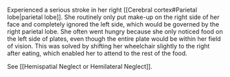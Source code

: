 Experienced a serious stroke in her right [[Cerebral cortex#Parietal lobe|parietal lobe]]. She routinely only put make-up on the right side of her face and completely ignored the left side, which would be governed by the right parietal lobe. She often went hungry because she only noticed food on the left side of plates, even though the entire plate would be within her field of vision. This was solved by shifting her wheelchair slightly to the right after eating, which enabled her to attend to the rest of the food.

See [[Hemispatial Neglect or Hemilateral Neglect]].

